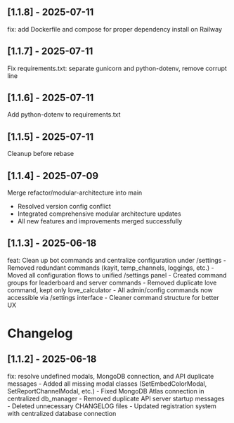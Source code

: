 ## [1.1.8] - 2025-07-11

fix: add Dockerfile and compose for proper dependency install on Railway

## [1.1.7] - 2025-07-11

Fix requirements.txt: separate gunicorn and python-dotenv, remove corrupt line

## [1.1.6] - 2025-07-11

Add python-dotenv to requirements.txt

## [1.1.5] - 2025-07-11

Cleanup before rebase

## [1.1.4] - 2025-07-09

Merge refactor/modular-architecture into main

- Resolved version config conflict
- Integrated comprehensive modular architecture updates
- All new features and improvements merged successfully

## [1.1.3] - 2025-06-18

feat: Clean up bot commands and centralize configuration under /settings - Removed redundant commands (kayit, temp_channels, loggings, etc.) - Moved all configuration flows to unified /settings panel - Created command groups for leaderboard and server commands - Removed duplicate love command, kept only love_calculator - All admin/config commands now accessible via /settings interface - Cleaner command structure for better UX

# Changelog

## [1.1.2] - 2025-06-18

fix: resolve undefined modals, MongoDB connection, and API duplicate messages - Added all missing modal classes (SetEmbedColorModal, SetReportChannelModal, etc.) - Fixed MongoDB Atlas connection in centralized db_manager - Removed duplicate API server startup messages - Deleted unnecessary CHANGELOG files - Updated registration system with centralized database connection
